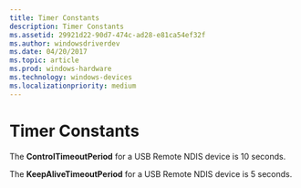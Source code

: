 ```yaml
---
title: Timer Constants
description: Timer Constants
ms.assetid: 29921d22-90d7-474c-ad28-e81ca54ef32f
ms.author: windowsdriverdev
ms.date: 04/20/2017
ms.topic: article
ms.prod: windows-hardware
ms.technology: windows-devices
ms.localizationpriority: medium
---
```


# Timer Constants





The **ControlTimeoutPeriod** for a USB Remote NDIS device is 10 seconds.

The **KeepAliveTimeoutPeriod** for a USB Remote NDIS device is 5 seconds.

 

 





